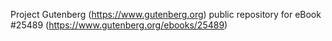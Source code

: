 Project Gutenberg (https://www.gutenberg.org) public repository for eBook #25489 (https://www.gutenberg.org/ebooks/25489)
